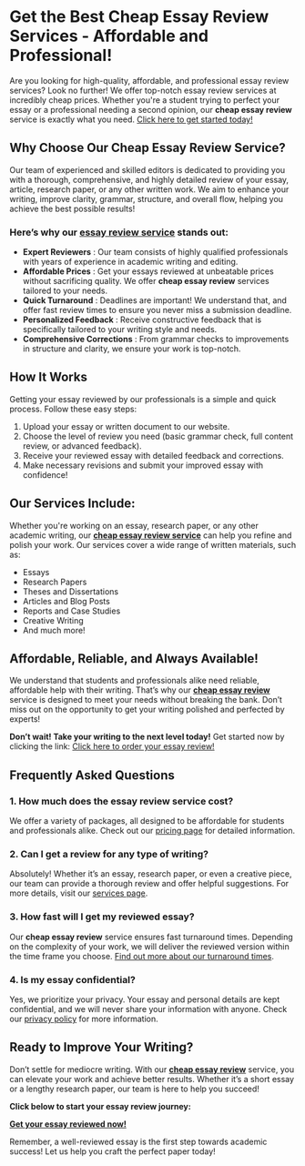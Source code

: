 # Get the Best Cheap Essay Review Services - Affordable and Professional!

Are you looking for high-quality, affordable, and professional essay review services? Look no further! We offer top-notch essay review services at incredibly cheap prices. Whether you're a student trying to perfect your essay or a professional needing a second opinion, our **cheap essay review** service is exactly what you need. [Click here to get started today!](https://tinyurl.com/topessay?keyword=cheap+essay+review)

## Why Choose Our Cheap Essay Review Service?

Our team of experienced and skilled editors is dedicated to providing you with a thorough, comprehensive, and highly detailed review of your essay, article, research paper, or any other written work. We aim to enhance your writing, improve clarity, grammar, structure, and overall flow, helping you achieve the best possible results!

### Here’s why our [essay review service](https://tinyurl.com/topessay?keyword=cheap+essay+review) stands out:

- **Expert Reviewers** : Our team consists of highly qualified professionals with years of experience in academic writing and editing.
- **Affordable Prices** : Get your essays reviewed at unbeatable prices without sacrificing quality. We offer **cheap essay review** services tailored to your needs.
- **Quick Turnaround** : Deadlines are important! We understand that, and offer fast review times to ensure you never miss a submission deadline.
- **Personalized Feedback** : Receive constructive feedback that is specifically tailored to your writing style and needs.
- **Comprehensive Corrections** : From grammar checks to improvements in structure and clarity, we ensure your work is top-notch.

## How It Works

Getting your essay reviewed by our professionals is a simple and quick process. Follow these easy steps:

1. Upload your essay or written document to our website.
2. Choose the level of review you need (basic grammar check, full content review, or advanced feedback).
3. Receive your reviewed essay with detailed feedback and corrections.
4. Make necessary revisions and submit your improved essay with confidence!

## Our Services Include:

Whether you're working on an essay, research paper, or any other academic writing, our [**cheap essay review service**](https://tinyurl.com/topessay?keyword=cheap+essay+review) can help you refine and polish your work. Our services cover a wide range of written materials, such as:

- Essays
- Research Papers
- Theses and Dissertations
- Articles and Blog Posts
- Reports and Case Studies
- Creative Writing
- And much more!

## Affordable, Reliable, and Always Available!

We understand that students and professionals alike need reliable, affordable help with their writing. That’s why our [**cheap essay review**](https://tinyurl.com/topessay?keyword=cheap+essay+review) service is designed to meet your needs without breaking the bank. Don’t miss out on the opportunity to get your writing polished and perfected by experts!

**Don’t wait! Take your writing to the next level today!** Get started now by clicking the link: [Click here to order your essay review!](https://tinyurl.com/topessay?keyword=cheap+essay+review)

## Frequently Asked Questions

### 1. How much does the essay review service cost?

We offer a variety of packages, all designed to be affordable for students and professionals alike. Check out our [pricing page](https://tinyurl.com/topessay?keyword=cheap+essay+review) for detailed information.

### 2. Can I get a review for any type of writing?

Absolutely! Whether it’s an essay, research paper, or even a creative piece, our team can provide a thorough review and offer helpful suggestions. For more details, visit our [services page](https://tinyurl.com/topessay?keyword=cheap+essay+review).

### 3. How fast will I get my reviewed essay?

Our **cheap essay review** service ensures fast turnaround times. Depending on the complexity of your work, we will deliver the reviewed version within the time frame you choose. [Find out more about our turnaround times](https://tinyurl.com/topessay?keyword=cheap+essay+review).

### 4. Is my essay confidential?

Yes, we prioritize your privacy. Your essay and personal details are kept confidential, and we will never share your information with anyone. Check our [privacy policy](https://tinyurl.com/topessay?keyword=cheap+essay+review) for more information.

## Ready to Improve Your Writing?

Don’t settle for mediocre writing. With our [**cheap essay review**](https://tinyurl.com/topessay?keyword=cheap+essay+review) service, you can elevate your work and achieve better results. Whether it’s a short essay or a lengthy research paper, our team is here to help you succeed!

**Click below to start your essay review journey:**

[**Get your essay reviewed now!**](https://tinyurl.com/topessay?keyword=cheap+essay+review)

Remember, a well-reviewed essay is the first step towards academic success! Let us help you craft the perfect paper today!
